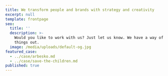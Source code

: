 ```yaml
---
title: We transform people and brands with strategy and creativity
excerpt: null
template: frontpage
seo:
  title: ''
  description: >-
    Would you like to work with us? Just let us know. We have a way of figuring 
    things out.
  image: /media/uploads/default-og.jpg
featured_case:
  - ../case/arbesko.md
  - ../case/save-the-children.md
published: true
---
```

